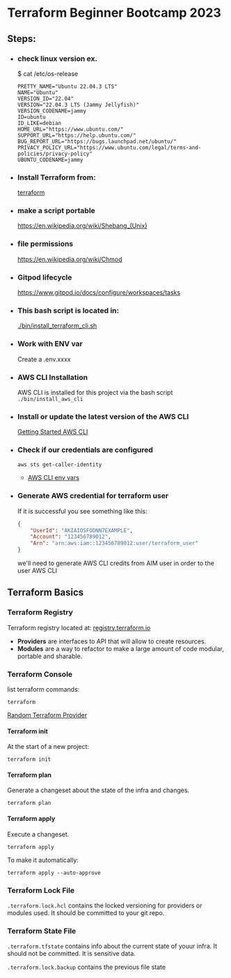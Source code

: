 # Terraform Beginner Bootcamp 2023

## Steps:

- ### check linux version ex.
    $ cat /etc/os-release
     ```
    PRETTY_NAME="Ubuntu 22.04.3 LTS"
    NAME="Ubuntu"
    VERSION_ID="22.04"
    VERSION="22.04.3 LTS (Jammy Jellyfish)"
    VERSION_CODENAME=jammy
    ID=ubuntu
    ID_LIKE=debian
    HOME_URL="https://www.ubuntu.com/"
    SUPPORT_URL="https://help.ubuntu.com/"
    BUG_REPORT_URL="https://bugs.launchpad.net/ubuntu/"
    PRIVACY_POLICY_URL="https://www.ubuntu.com/legal/terms-and-policies/privacy-policy"
    UBUNTU_CODENAME=jammy
    ```


- ### Install Terraform from: 
    [terraform](https://developer.hashicorp.com/terraform/tutorials/aws-get-started/install-cli)

- ### make a script portable
    https://en.wikipedia.org/wiki/Shebang_(Unix)

- ### file permissions
    https://en.wikipedia.org/wiki/Chmod

- ### Gitpod lifecycle
    https://www.gitpod.io/docs/configure/workspaces/tasks

- ### This bash script is located in: 
    [ ./bin/install_terraform_cli.sh ](./bin/install_terraform_cli.sh)

- ### Work with ENV var
    Create a .env.xxxx 

- ### AWS CLI Installation
    AWS CLI is installed for this project via the bash script `./bin/install_aws_cli`

- ### Install or update the latest version of the AWS CLI
    [Getting Started AWS CLI](https://docs.aws.amazon.com/cli/latest/userguide/getting-started-install.html)

- ### Check if our credentials are configured
    ```sh
    aws sts get-caller-identity
    ```

   * [AWS CLI env vars](https://docs.aws.amazon.com/cli/latest/userguide/cli-configure-envvars.html)

- ### Generate AWS credential for terraform user
    If it is successful you see something like this:
    ```json
    {
        "UserId": "AKIAIOSFODNN7EXAMPLE",
        "Account": "123456789012",
        "Arn": "arn:aws:iam::123456789012:user/terraform_user"
    }
    ```
    we'll need to generate AWS CLI credits from AIM user in order to the user AWS CLI 

## Terraform Basics

### Terraform Registry

Terraform registry located at: [registry.terraform.io](https://registry.terraform.io/)

- **Providers** are interfaces to API that will allow to create resources.
- **Modules** are a way to refactor to make a large amount of code modular, portable and sharable.

### Terraform Console

list terraform commands:
```
terraform
```
[Random Terraform Provider](https://registry.terraform.io/providers/hashicorp/random)

#### Terraform init
At the start of a new project:
```
terraform init
```

#### Terraform plan
Generate a changeset about the state of the infra and changes. 
```
terraform plan
```

#### Terraform apply
Execute a changeset.
```
terraform apply
```
To make it automatically:
```
terraform apply --auto-approve
```

### Terraform Lock File
`.terraform.lock.hcl` contains the locked versioning for providers or modules used. It should be committed to your git repo.

### Terraform State File
`.terraform.tfstate` contains info about the current state of youur infra. It should not be committed. It is sensitive data.

`.terraform.lock.backup` contains the previous file state


